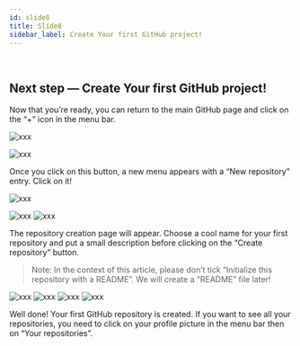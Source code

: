 ```yaml
---
id: slide8
title: Slide8
sidebar_label: Create Your first GitHub project!
---
```


﻿<!-- #### Slide 9: Configure your Git credentials. aka your digital sign for code -->

## Next step — Create Your first GitHub project!
Now that you’re ready, you can return to the main GitHub page and click on the “+” icon in the menu bar.





![xxx](https://raw.githubusercontent.com/ChickenKyiv/awesome-git-article/blob/master/img/02-github-new-repository-dropdown.png)

![xxx](https://raw.githubusercontent.com/ChickenKyiv/awesome-git-article/blob/master/img/b-04-new-repository-dropdown.png)
<!-- GitHub menu bar with “+” icon -->

Once you click on this button, a new menu appears with a “New repository” entry. Click on it!






![xxx](https://raw.githubusercontent.com/ChickenKyiv/awesome-git-article/blob/master/img/02-github-new-repository-dropdown.png)

![xxx](https://raw.githubusercontent.com/ChickenKyiv/awesome-git-article/blob/master/img/b-03-new-repo-drowpdown.png)
![xxx](https://raw.githubusercontent.com/ChickenKyiv/awesome-git-article/blob/master/img/b-04-new-repository-dropdown.png)

<!-- Submenu with “New repository” entry -->
The repository creation page will appear. Choose a cool name for your first repository and put a small description before clicking on the “Create repository” button.

> Note: In the context of this article, please don’t tick “Initialize this repository with a README”. We will create a “README” file later!


![xxx](https://raw.githubusercontent.com/ChickenKyiv/awesome-git-article/blob/master/img/06-create-new-repository-form.png)
![xxx](https://raw.githubusercontent.com/ChickenKyiv/awesome-git-article/blob/master/img/b-04-new-repository-dropdown.png)
![xxx](https://raw.githubusercontent.com/ChickenKyiv/awesome-git-article/blob/master/img/b-05-new-repo-form.png)
![xxx](https://raw.githubusercontent.com/ChickenKyiv/awesome-git-article/blob/master/img/b-06-profile-dropdown.png)

<!-- Repository creation menu -->

Well done! Your first GitHub repository is created. If you want to see all your repositories, you need to click on your profile picture in the menu bar then on “Your repositories”.
